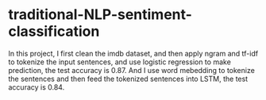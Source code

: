 # traditional-NLP-sentiment-classification
In this project, I first clean the imdb dataset, and then apply ngram and tf-idf to tokenize the input sentences, and use logistic regression to make prediction, the test accuracy is 0.87.
And I use word mebedding to tokenize the sentences and then feed the tokenized sentences into LSTM, the test accuracy is 0.84. 
